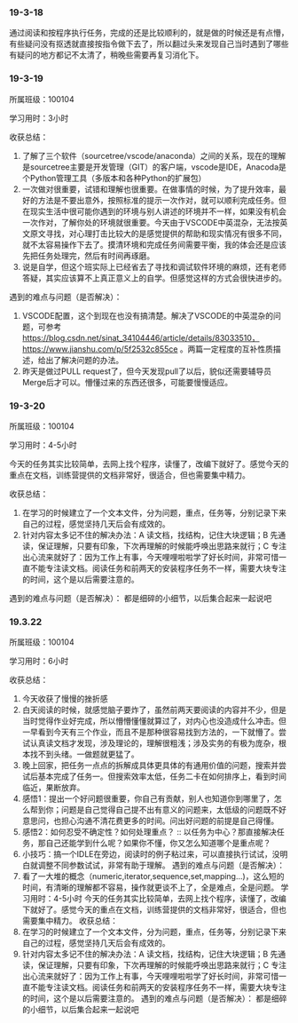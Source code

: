 ### 19-3-18


通过阅读和按程序执行任务，完成的还是比较顺利的，就是做的时候还是有点懵，有些疑问没有抠透就直接按指令做下去了，所以翻过头来发现自己当时遇到了哪些有疑问的地方都记不太清了，稍晚些需要再复习消化下。

### 19-3-19
所属班级：100104

学习用时：3小时

收获总结：
1. 了解了三个软件（sourcetree/vscode/anaconda）之间的关系，现在的理解是sourcetree主要是开发管理（GIT）的客户端，vscode是IDE，Anacoda是个Python管理工具（多版本和各种Python的扩展包）
2. 一次做对很重要，试错和理解也很重要。在做事情的时候，为了提升效率，最好的方法是不要出意外，按照标准的提示一次作对，就可以顺利完成任务。但在现实生活中很可能你遇到的环境与别人讲述的环境并不一样，如果没有机会一次作对，了解你处的环境就很重要。今天由于VSCODE中英混杂，无法按英文原文寻找，对心理打击比较大的是感觉提供的帮助和现实情况有很多不同，就不太容易操作下去了。摸清环境和完成任务间需要平衡，我的体会还是应该先把任务处理完，然后有时间再琢磨。
3. 说是自学，但这个班实际上已经省去了寻找和调试软件环境的麻烦，还有老师答疑，其实应该算不上真正意义上的自学。但感觉这样的方式会很快进步的。

遇到的难点与问题（是否解决）：
1. VSCODE配置，这个到现在也没有搞清楚。解决了VSCODE的中英混杂的问题，可参考 https://blog.csdn.net/sinat_34104446/article/details/83033510，  https://www.jianshu.com/p/5f2532c855ce 。两篇一定程度的互补性质描述，给出了解决问题的办法。
2. 昨天是做过PULL request了，但今天发现pull了以后，貌似还需要辅导员Merge后才可以。懵懂过来的东西还很多，可能要慢慢适应。

### 19-3-20
所属班级：100104

学习用时：4-5小时

今天的任务其实比较简单，去网上找个程序，读懂了，改编下就好了。感觉今天的重点在文档，训练营提供的文档非常好，很适合，但也需要集中精力。

收获总结：
1. 在学习的时候建立了一个文本文件，分为问题，重点，任务等，分别记录下来自己的过程，感觉坚持几天后会有成效的。
2. 针对内容太多记不住的解决办法：A 读文档，找结构，记住大块逻辑；B 先通读，保证理解，只要有印象，下次再理解的时候能呼唤出思路来就行；C 专注出心流来就好了：因为工作上有事，今天哩哩啦啦学了好长时间，非常可惜一直不能专注读文档。阅读任务和前两天的安装程序任务不一样，需要大块专注的时间，这个是以后需要注意的。

遇到的难点与问题（是否解决）：
都是细碎的小细节，以后集合起来一起说吧

### 19.3.22
所属班级：100104

学习用时：6小时

收获总结：
1. 今天收获了慢慢的挫折感
2. 白天阅读的时候，就感觉脑子要炸了，虽然前两天要阅读的内容并不少，但是当时觉得作业好完成，所以懵懵懂懂就算过了，对内心也没造成什么冲击。但一早看到今天有三个作业，而且不是那种很容易找到方法的，一下就懵了。尝试认真读文档才发现，涉及理论的，理解很粗浅；涉及实务的有极为庞杂，根本找不到头绪。一做题就更猛了。
3. 晚上回家，把任务一点点的拆解成具体更具体的有通用价值的问题，搜索并尝试后基本完成了任务一。但搜索效率太低，任务二卡在如何排序上，看到时间临近，果断放弃。
4. 感悟1：提出一个好问题很重要，你自己有贡献，别人也知道你到哪里了，怎么帮到你；问题是自己觉得自己提不出有意义的问题来，太低级的问题既不好意思问，也担心沟通不清花费更多的时间。问出好问题的前提是自己得懂。
5. 感悟2：如何忍受不确定性？如何处理重点？ :: 以任务为中心？那直接解决任务，那自己还能学到什么呢？如果你不懂，你又怎么知道哪个是重点呢？
6. 小技巧：搞一个IDLE在旁边，阅读时的例子粘过来，可以直接执行试试，没明白就调整不同参数试试，非常有助于理解。
遇到的难点与问题（是否解决）：
1. 看了一大堆的概念（numeric,iterator,sequence,set,mapping...)，这么短的时间，有清晰的理解都不容易，操作就更谈不上了，全是难点，全是问题。
学习用时：4-5小时
今天的任务其实比较简单，去网上找个程序，读懂了，改编下就好了。感觉今天的重点在文档，训练营提供的文档非常好，很适合，但也需要集中精力。
收获总结：
1. 在学习的时候建立了一个文本文件，分为问题，重点，任务等，分别记录下来自己的过程，感觉坚持几天后会有成效的。
2. 针对内容太多记不住的解决办法：A 读文档，找结构，记住大块逻辑；B 先通读，保证理解，只要有印象，下次再理解的时候能呼唤出思路来就行；C 专注出心流来就好了：因为工作上有事，今天哩哩啦啦学了好长时间，非常可惜一直不能专注读文档。阅读任务和前两天的安装程序任务不一样，需要大块专注的时间，这个是以后需要注意的。
遇到的难点与问题（是否解决）：
都是细碎的小细节，以后集合起来一起说吧
